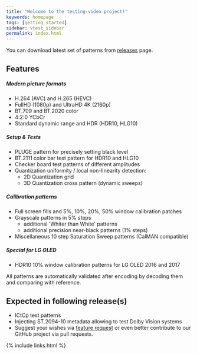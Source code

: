 ```yaml
---
title: "Welcome to the testing-video project!"
keywords: homepage
tags: [getting_started]
sidebar: vtest_sidebar
permalink: index.html
---
```


You can download latest set of patterns from [releases](https://github.com/testing-av/testing-video/releases) page.

## Features

##### Modern picture formats

  * H.264 (AVC) and H.265 (HEVC)
  * FullHD (1080p) and UltraHD 4K (2160p)
  * BT.709 and BT.2020 color
  * 4:2:0 YCbCr
  * Standard dynamic range and HDR (HDR10, HLG10)

##### Setup & Tests

  * PLUGE pattern for precisely setting black level
  * BT.2111 color bar test pattern for HDR10 and HLG10
  * Checker board test patterns of different amplitudes
  * Quantization uniformity / local non-linearity detection:
    * 2D Quantization grid
    * 3D Quantization cross pattern (dynamic sweeps)

##### Calibration patterns

  * Full screen fills and 5%, 10%, 20%, 50% window calibration patches
  * Grayscale patterns in 5% steps
    * additional 'Whiter than White' patterns
    * additional precision near-black patterns (1% steps)
  * Miscellaneous 10 step Saturation Sweep patterns (CalMAN compatible)

##### Special for LG OLED

  * HDR10 10% window calibration patterns for LG OLED 2016 and 2017

All patterns are automatically validated after encoding by decoding them and comparing with reference.

## Expected in following release(s)

  * ICtCp test patterns
  * Injecting ST.2094-10 metadata allowing to test Dolby Vision systems
  * Suggest your wishes via [feature request](https://github.com/testing-av/testing-video/issues) or even better contribute to our GitHub project via pull requests.

{% include links.html %}
